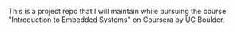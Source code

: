 This is a project repo that I will maintain while pursuing the course "Introduction to Embedded Systems" on Coursera by UC Boulder.
